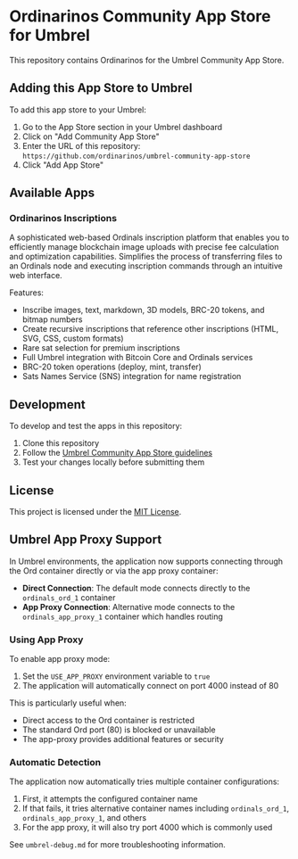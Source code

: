 # Ordinarinos Community App Store for Umbrel

This repository contains Ordinarinos for the Umbrel Community App Store.

## Adding this App Store to Umbrel

To add this app store to your Umbrel:

1. Go to the App Store section in your Umbrel dashboard
2. Click on "Add Community App Store"
3. Enter the URL of this repository: `https://github.com/ordinarinos/umbrel-community-app-store`
4. Click "Add App Store"

## Available Apps

### Ordinarinos Inscriptions

A sophisticated web-based Ordinals inscription platform that enables you to efficiently manage blockchain image uploads with precise fee calculation and optimization capabilities. Simplifies the process of transferring files to an Ordinals node and executing inscription commands through an intuitive web interface.

Features:
- Inscribe images, text, markdown, 3D models, BRC-20 tokens, and bitmap numbers
- Create recursive inscriptions that reference other inscriptions (HTML, SVG, CSS, custom formats)
- Rare sat selection for premium inscriptions
- Full Umbrel integration with Bitcoin Core and Ordinals services
- BRC-20 token operations (deploy, mint, transfer)
- Sats Names Service (SNS) integration for name registration

## Development

To develop and test the apps in this repository:

1. Clone this repository
2. Follow the [Umbrel Community App Store guidelines](https://github.com/getumbrel/umbrel-community-app-store)
3. Test your changes locally before submitting them

## License

This project is licensed under the [MIT License](LICENSE).

## Umbrel App Proxy Support

In Umbrel environments, the application now supports connecting through the Ord container directly or via the app proxy container:

- **Direct Connection**: The default mode connects directly to the `ordinals_ord_1` container
- **App Proxy Connection**: Alternative mode connects to the `ordinals_app_proxy_1` container which handles routing

### Using App Proxy

To enable app proxy mode:

1. Set the `USE_APP_PROXY` environment variable to `true`
2. The application will automatically connect on port 4000 instead of 80

This is particularly useful when:
- Direct access to the Ord container is restricted
- The standard Ord port (80) is blocked or unavailable
- The app-proxy provides additional features or security

### Automatic Detection

The application now automatically tries multiple container configurations:
1. First, it attempts the configured container name
2. If that fails, it tries alternative container names including `ordinals_ord_1`, `ordinals_app_proxy_1`, and others
3. For the app proxy, it will also try port 4000 which is commonly used

See `umbrel-debug.md` for more troubleshooting information.

